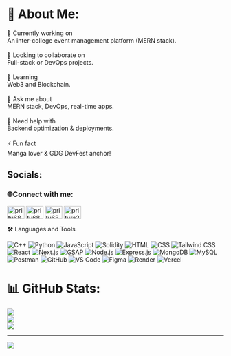 # 💫 About Me:
🎯 Currently working on<br>An inter-college event management platform (MERN stack).<br><br>🤝 Looking to collaborate on<br>Full-stack or DevOps projects.<br><br>🌱 Learning<br>Web3 and Blockchain.<br><br>💬 Ask me about<br>MERN stack, DevOps, real-time apps.<br><br>🧠 Need help with<br>Backend optimization & deployments.<br><br>⚡ Fun fact<br>Manga lover & GDG DevFest anchor!


##  Socials:
<h3 align="left">🌐Connect with me:</h3>
<p align="left">
<a href="https://linkedin.com/in/pritu6841" target="blank"><img align="center" src="https://raw.githubusercontent.com/rahuldkjain/github-profile-readme-generator/master/src/images/icons/Social/linked-in-alt.svg" alt="pritu6841" height="30" width="40" /></a>
<a href="https://www.hackerrank.com/pritu6841" target="blank"><img align="center" src="https://raw.githubusercontent.com/rahuldkjain/github-profile-readme-generator/master/src/images/icons/Social/hackerrank.svg" alt="pritu6841" height="30" width="40" /></a>
<a href="https://www.leetcode.com/pritu6841" target="blank"><img align="center" src="https://raw.githubusercontent.com/rahuldkjain/github-profile-readme-generator/master/src/images/icons/Social/leet-code.svg" alt="pritu6841" height="30" width="40" /></a>
<a href="https://auth.geeksforgeeks.org/user/pritura2n" target="blank"><img align="center" src="https://raw.githubusercontent.com/rahuldkjain/github-profile-readme-generator/master/src/images/icons/Social/geeks-for-geeks.svg" alt="pritura2n" height="30" width="40" /></a>
</p>
🛠️ Languages and Tools
<p align="left"> <!-- Languages --> <img src="https://img.shields.io/badge/C++-00599C?style=for-the-badge&logo=cplusplus&logoColor=white" alt="C++" /> <img src="https://img.shields.io/badge/Python-3776AB?style=for-the-badge&logo=python&logoColor=white" alt="Python" /> <img src="https://img.shields.io/badge/JavaScript-F7DF1E?style=for-the-badge&logo=javascript&logoColor=black" alt="JavaScript" /> <img src="https://img.shields.io/badge/Solidity-363636?style=for-the-badge&logo=solidity&logoColor=white" alt="Solidity" /> <!-- Frontend --> <img src="https://img.shields.io/badge/HTML5-E34F26?style=for-the-badge&logo=html5&logoColor=white" alt="HTML" /> <img src="https://img.shields.io/badge/CSS3-1572B6?style=for-the-badge&logo=css3&logoColor=white" alt="CSS" /> <img src="https://img.shields.io/badge/Tailwind_CSS-06B6D4?style=for-the-badge&logo=tailwindcss&logoColor=white" alt="Tailwind CSS" /> <img src="https://img.shields.io/badge/React_JS-61DAFB?style=for-the-badge&logo=react&logoColor=black" alt="React" /> <img src="https://img.shields.io/badge/Next.js-000000?style=for-the-badge&logo=next.js&logoColor=white" alt="Next.js" /> <img src="https://img.shields.io/badge/GSAP-88CE02?style=for-the-badge&logo=greensock&logoColor=white" alt="GSAP" /> <!-- Backend --> <img src="https://img.shields.io/badge/Node.js-339933?style=for-the-badge&logo=nodedotjs&logoColor=white" alt="Node.js" /> <img src="https://img.shields.io/badge/Express.js-000000?style=for-the-badge&logo=express&logoColor=white" alt="Express.js" /> <!-- Databases --> <img src="https://img.shields.io/badge/MongoDB-47A248?style=for-the-badge&logo=mongodb&logoColor=white" alt="MongoDB" /> <img src="https://img.shields.io/badge/MySQL-4479A1?style=for-the-badge&logo=mysql&logoColor=white" alt="MySQL" /> <!-- Tools --> <img src="https://img.shields.io/badge/Postman-FF6C37?style=for-the-badge&logo=postman&logoColor=white" alt="Postman" /> <img src="https://img.shields.io/badge/GitHub-181717?style=for-the-badge&logo=github&logoColor=white" alt="GitHub" /> <img src="https://img.shields.io/badge/VS_Code-007ACC?style=for-the-badge&logo=visual-studio-code&logoColor=white" alt="VS Code" /> <img src="https://img.shields.io/badge/Figma-F24E1E?style=for-the-badge&logo=figma&logoColor=white" alt="Figma" /> <img src="https://img.shields.io/badge/Render-46E3B7?style=for-the-badge&logo=render&logoColor=black" alt="Render" /> <img src="https://img.shields.io/badge/Vercel-000000?style=for-the-badge&logo=vercel&logoColor=white" alt="Vercel" /> </p>

# 📊 GitHub Stats:
![](https://github-readme-stats.vercel.app/api?username=pritu6841&theme=dark&hide_border=false&include_all_commits=false&count_private=false)<br/>
![](https://nirzak-streak-stats.vercel.app/?user=pritu6841&theme=dark&hide_border=false)<br/>
![](https://github-readme-stats.vercel.app/api/top-langs/?username=pritu6841&theme=dark&hide_border=false&include_all_commits=false&count_private=false&layout=compact)

---
[![](https://visitcount.itsvg.in/api?id=pritu6841&icon=0&color=0)](https://visitcount.itsvg.in)

<!-- Proudly created with GPRM ( https://gprm.itsvg.in ) -->
